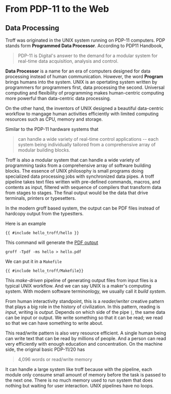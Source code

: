 # From PDP-11 to the Web

## Data Processing

Troff was originated in the UNIX system running on PDP-11 computers. PDP stands form **Programmed Data Processor**. According to PDP11 Handbook,
> PDP-11 is Digital's answer to the demand for a modular system for real-time data acquisition, analysis and control.

**Data Processor** is a name for an era of computers designed for data processing instead of human communication. However, the word **Program** brings humans into the system. UNIX is an opertating system written by programmers for programmers first, data processing the second. Universal computing and flexibility of programming makes human-centric computing more powerful than data-centric data processing. 

On the other hand, the inventors of UNIX designed a beautiful data-centric workflow to mangage human activities efficiently with limited computing resources such as CPU, memory and storage.

Similar to the PDP-11 hardware systems that
> can handle a wide variety of real-time control applications -- each system being individually tailored from a comprehensive array of modular building blocks.

Troff is also a modular system that can handle a wide variety of programming tasks from a comprehensive array of software building blocks. The essence of UNIX philosophy is small programs doing specialized data processing jobs with synchronized data pipes. A troff pipeline takes text files written with pre-defined commands, macros, and contents as input, filtered with sequence of compilers that transform data from stages to stages. The final output would be the data that drive terminals, printers or typesetters. 

In the modern groff based system, the output can be PDF files instead of hardcopy output from the typestters.

Here is an example
```
{{ #include hello_troff/hello }}
```

This command will generate the [PDF output](hello_troff/hello.pdf)
```
groff -Tpdf -ms hello > hello.pdf
```

We can put it in a `Makefile`
```
{{ #include hello_troff/Makefile}}
```

This *make-driven* pipeline of generating output files from input files is a typical UNIX workflow. And we can say UNIX is a maker's computing system. With modern software terminonlogy, we usually call it *build system*. 

From human interactivity standpoint, this is a *reader/writer* creative pattern that plays a big role in the history of civilization. In this pattern, reading is *input*, writing is *output*. Depends on which side of the pipe `|`, the same data can be input or output. We write something so that it can be read; we read so that we can have something to write about.

This read/write pattern is also very resource efficient. A single human being can write text that can be read by millions of people. And a person can read very efficiently with enough education and concentration. On the machine side, the original basic PDP-11/20 has
> 4,096 words or read/write memory

It can handle a large system like troff because with the pipeline, each module only consume small amount of memory before the task is passed to the next one. There is no much memory used to run system that does nothing but waiting for user interaction. UNIX pipelines have no loops.   



